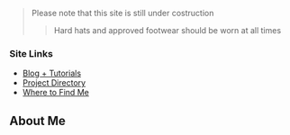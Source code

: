 > Please note that this site is still under costruction
>> Hard hats and approved footwear should be worn at all times

### Site Links

- [Blog + Tutorials](blog.md)
- [Project Directory](projects.md)
- [Where to Find Me](findme.md)

## About Me